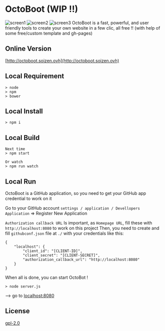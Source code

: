 # OctoBoot (WIP !!)
![screen1](http://ronandrouglazet.github.io/OctoBoot/screen1.png)
![screen2](http://ronandrouglazet.github.io/OctoBoot/screen2.png)
![screen3](http://ronandrouglazet.github.io/OctoBoot/screen3.png)
OctoBoot is a fast, powerful, and user friendly tools to create your own website in a few clic, all free !! (with help of some free/custom template and gh-pages)

## Online Version
[http://octoboot.soizen.ovh](http://octoboot.soizen.ovh)

## Local Requirement

    > node
    > npm
    > bower

## Local Install

    > npm i

## Local Build

    Next time
    > npm start

    Or watch
    > npm run watch

## Local Run

OctoBoot is a GitHub application, so you need to get your GitHub app credential to work on it

Go to your GitHub account `settings / application / Devellopers Application` => Register New Application

`Authorization callback URL` Is important, as `Homepage URL`, fill these with `http://localhost:8080` to work on this project
Then, you need to create and fill `githubconf.json` file at `./` with your credentials like this:

    {
        "localhost": {
            "client_id": "[CLIENT-ID]",
            "client_secret": "[CLIENT-SECRET]",
            "authorization_callback_url": "http://localhost:8080"
        }
    }


When all is done, you can start OctoBot !

    > node server.js

--> go to [localhost:8080](http://localhost:8080)

## License
[gpl-2.0](http://www.gnu.org/licenses/gpl-2.0.txt)
